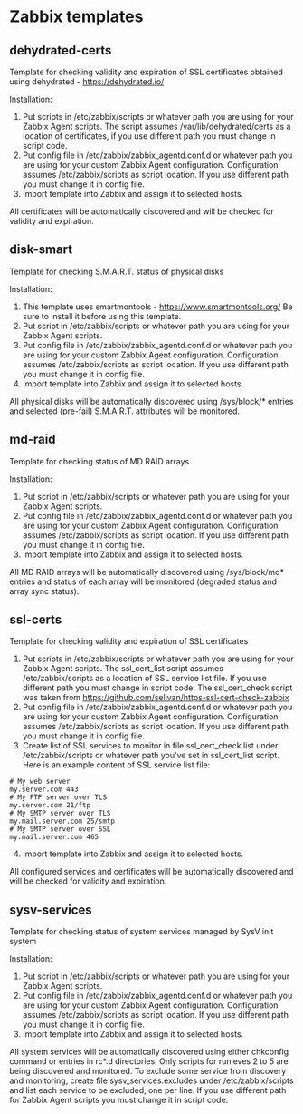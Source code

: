 # Zabbix templates

## dehydrated-certs

Template for checking validity and expiration of SSL certificates obtained
using dehydrated - https://dehydrated.io/

Installation:

1. Put scripts in /etc/zabbix/scripts or whatever path you are using for your
   Zabbix Agent scripts. The script assumes /var/lib/dehydrated/certs as a
   location of certificates, if you use different path you must change in
   script code.
2. Put config file in /etc/zabbix/zabbix_agentd.conf.d or whatever path you
   are using for your custom Zabbix Agent configuration. Configuration
   assumes /etc/zabbix/scripts as script location. If you use different path
   you must change it in config file.
3. Import template into Zabbix and assign it to selected hosts.

All certificates will be automatically discovered and will be checked for
validity and expiration.

## disk-smart

Template for checking S.M.A.R.T. status of physical disks

Installation:

1. This template uses smartmontools - https://www.smartmontools.org/
   Be sure to install it before using this template.
2. Put script in /etc/zabbix/scripts or whatever path you are using for your
   Zabbix Agent scripts.
3. Put config file in /etc/zabbix/zabbix_agentd.conf.d or whatever path you
   are using for your custom Zabbix Agent configuration. Configuration
   assumes /etc/zabbix/scripts as script location. If you use different path
   you must change it in config file.
4. Import template into Zabbix and assign it to selected hosts.

All physical disks will be automatically discovered using /sys/block/*
entries and selected (pre-fail) S.M.A.R.T. attributes will be monitored.

## md-raid

Template for checking status of MD RAID arrays

Installation:

1. Put script in /etc/zabbix/scripts or whatever path you are using for your
   Zabbix Agent scripts.
2. Put config file in /etc/zabbix/zabbix_agentd.conf.d or whatever path you
   are using for your custom Zabbix Agent configuration. Configuration
   assumes /etc/zabbix/scripts as script location. If you use different path
   you must change it in config file.
3. Import template into Zabbix and assign it to selected hosts.

All MD RAID arrays will be automatically discovered using /sys/block/md*
entries and status of each array will be monitored (degraded status and
array sync status).

## ssl-certs

Template for checking validity and expiration of SSL certificates

1. Put scripts in /etc/zabbix/scripts or whatever path you are using for your
   Zabbix Agent scripts. The ssl_cert_list script assumes /etc/zabbix/scripts
   as a location of SSL service list file. If you use different path you must
   change in script code. The ssl_cert_check script was taken from
   https://github.com/selivan/https-ssl-cert-check-zabbix
2. Put config file in /etc/zabbix/zabbix_agentd.conf.d or whatever path you
   are using for your custom Zabbix Agent configuration. Configuration
   assumes /etc/zabbix/scripts as script location. If you use different path
   you must change it in config file.
3. Create list of SSL services to monitor in file ssl_cert_check.list under
   /etc/zabbix/scripts or whatever path you've set in ssl_cert_list script.
   Here is an example content of SSL service list file:

```
# My web server
my.server.com 443
# My FTP server over TLS
my.server.com 21/ftp
# My SMTP server over TLS
my.mail.server.com 25/smtp
# My SMTP server over SSL
my.mail.server.com 465
```

4. Import template into Zabbix and assign it to selected hosts.

All configured services and certificates will be automatically discovered and
will be checked for validity and expiration.

## sysv-services

Template for checking status of system services managed by SysV init system

Installation:

1. Put script in /etc/zabbix/scripts or whatever path you are using for your
   Zabbix Agent scripts.
2. Put config file in /etc/zabbix/zabbix_agentd.conf.d or whatever path you
   are using for your custom Zabbix Agent configuration. Configuration
   assumes /etc/zabbix/scripts as script location. If you use different path
   you must change it in config file.
3. Import template into Zabbix and assign it to selected hosts.

All system services will be automatically discovered using either chkconfig
command or entries in rc*.d directories. Only scripts for runleves 2 to 5
are being discovered and monitored. To exclude some service from discovery
and monitoring, create file sysv_services.excludes under /etc/zabbix/scripts
and list each service to be excluded, one per line. If you use different path
for Zabbix Agent scripts you must change it in script code.
